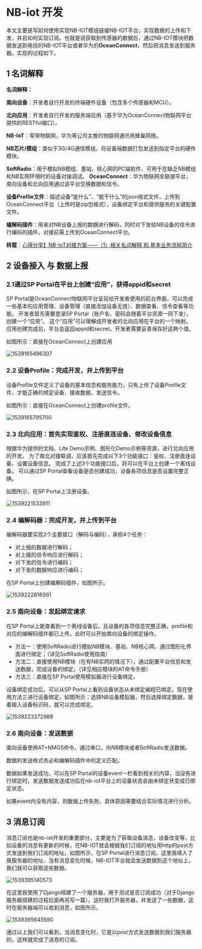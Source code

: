 # NB-iot 开发

本文主要是写如何使用实现NB-IOT模组链接NB-IOT平台，实现数据的上传和下发，并且如何实现订阅。也就是说获取到传感器的数据后，通过NB-IOT模块把数据发送到电信的NB-IOT平台或者华为的**OceanConnect**，然后把消息发送到服务器。实现的过程如下。

## 1 名词解释

**名词解释：**

**南向设备**：开发者自行开发的终端硬件设备（包含多个传感器和MCU）。

**北向应用**：开发者自行开发的服务端应用（基于华为OceanConnect物联网平台提供的RESTful接口）。

**NB-IoT**：窄带物联网，华为等公司主推的物联网通讯用蜂巢网络。

**NB芯片/模组**：类似于3G/4G通信模组，将设备端数据打包发送到指定平台的硬件模块。

**SoftRadio**：用于模拟NB模组、基站、核心网的PC端软件，可用于在缺乏NB模组和NB实网环境时的设备对接调试。
**OceanConnect**：华为物联网全联接平台，南向设备和北向应用通过该平台交换数据和信令。

**设备Profile文件**：描述设备“是什么”、“能干什么”的json格式文件，上传到OceanConnect平台（上传时是zip包格式），设备绑定平台和提供服务的关键配置文件。

**编解码插件**：用来对NB设备上报的数据进行解码，同时对下发给NB设备的信令进行编码的插件，对接前需上传到OceanConnect平台。

**转载**：[心得分享】NB-IoT对接方案——（1）相关名词解释 和 基本业务流程简介](https://developer.huawei.com/ict/forum/thread-19045.html)

## 2 设备接入 与 数据上报

### 2.1通过SP Portal在平台上创建“应用”，获得appid和secret

SP Portal是OceanConnect物联网平台呈现给开发者使用的前台界面，可以完成一些基本的应用管理、设备管理（直接添加设备无效）、数据查看、信令查看等功能。
开发者首先需要登录SP Portal（账户名、密码会随着平台资源一同下发），创建一个“应用”。
这个“应用”可以理解成开发者的北向应用在平台的一个映射。
应用创建完成后，平台会返回appid和secret。开发者需要妥善保存好这两个值。

如图所示：直接在OceanConnect上创建应用

![1539165496307](https://raw.githubusercontent.com/zhi-z/work/master/nbiot%E5%BC%80%E5%8F%91/image/createAPP.png)

### 2.2 设备Profile：完成开发，并上传到平台

设备Profile文件定义了设备的基本信息和服务能力，只有上传了设备Profile文件，才能正确的绑定设备，接收数据，发送信令。

如图所示：直接在OceanConnect上创建profile文件。

![1539165795700](https://raw.githubusercontent.com/zhi-z/work/master/nbiot%E5%BC%80%E5%8F%91/image/createProfile.png)

### 2.3 北向应用：首先实现鉴权、注册直连设备、修改设备信息

根据华为提供的文档、Lite Demo示例、图形化Demo示例等资源，进行北向应用的开发。
为了南北对接联调，应该首先完成以下3个功能接口：鉴权、注册直连设备、设置设备信息。
完成了上述3个功能接口后，将可以在平台上创建一个离线设备。
可以通过SP Portal查看设备是否创建成功，设备各项信息是否设置完整正确。

如图所示，在SP Portal上注册设备。

![1539221533911](https://raw.githubusercontent.com/zhi-z/work/master/nbiot%E5%BC%80%E5%8F%91/image/registered.png)

### 2.4 编解码器：完成开发，并上传到平台

编解码器要实现2个主要接口（解码与编码），承担4个任务：

- 对上报的数据进行解码；
- 对上报的信令响应进行解码；
- 对下发的信令进行编码；
- 对下发的数据响应进行编码；

在SP Portal上创建编解码插件，如图所示。

![1539222816991](https://raw.githubusercontent.com/zhi-z/work/master/nbiot%E5%BC%80%E5%8F%91/image/createEditCode.png)

### 2.5 南向设备：发起绑定请求

在SP Portal上能查看到一个离线设备后，且设备的各项信息完整正确，profile和对应的编解码插件都已上传，此时可以开始南向设备的绑定操作。

- 方法一：使用SoftRadio进行模拟NB模块、基站、NB核心网，通过图形化界面进行绑定；（详见SoftRadio使用指南）
- 方法二：直接使用NB模块（在有NB实网的情况下），通过配置平台信息和发送数据，完成设备的绑定。（详见相应模块的AT命令手册）
- 方法三：直接在SP Portal使用模拟器进行设备绑定。

设备绑定成功后，可以从SP Portal上看到设备状态从未绑定编程已绑定。现在使用方法三进行设备绑定，如图所示：选择NB设备模拟器，然后选择绑定数据，接着输入设备标识码，就可以完成绑定。

![1539223372988](https://raw.githubusercontent.com/zhi-z/work/master/nbiot%E5%BC%80%E5%8F%91/image/bind.png)

### 2.6 南向设备：发送数据

南向设备使用AT+NMGS命令，通过串口，向NB模块或者SoftRadio发送数据。

数据的发送格式务必和编解码插件中的定义匹配。

数据如果发送成功，可以在SP Portal的设备event一栏看到相关的内容，当没有进行绑定时，发送数据发送成功后在nb-iot平台上的设备状态会由未绑定状变成已绑定状态。

如果event内没有内容，则数据上传失败，具体原因需要结合实际情况进行分析。

## 3 消息订阅

消息订阅也是nb-iot开发的重要部分，主要是为了获取设备消息，设备改变等，比如设备的消息有更新的时候，在NB-IOT就会根据我们订阅的地址用http的post方式发送到我们订阅的地址。如图所示，在SP Portal进行消息订阅，这里我填入了我服务器的地址，当有消息变化时候，NB-IOT平台就会发送数据到这个地址上，我们就可以获取这些数据。

![1539395140573](https://raw.githubusercontent.com/zhi-z/work/master/nbiot%E5%BC%80%E5%8F%91/image/subscription.png)

在这里我使用了Django搭建了一个服务器，用于测试是否订阅成功（对于Django服务器搭建的过程后面再另写一篇）。这时我打开服务器，并发送了一些数据，这时在服务器端可以收到消息，如图所示。

![1539395645590](https://raw.githubusercontent.com/zhi-z/work/master/nbiot%E5%BC%80%E5%8F%91/image/subscription_data.png)

通过以上我们可以看到，当消息变化时，它是以post方式发送数据到我们服务器的，这样就完成了消息的订阅。









